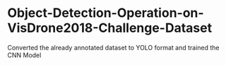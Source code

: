# Object-Detection-Operation-on-VisDrone2018-Challenge-Dataset
Converted the already annotated dataset to YOLO format and trained the CNN Model 
